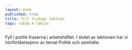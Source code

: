 ```yaml
---
layout: none
published: true
title: Till tisdags lektion
tags: rub16.4 läksyt
---
```

Fyll i politik fraserna i arbetshäftet. I slutet av lektionen har vi hörförtåelseprov av temat Politik och samhälle.
